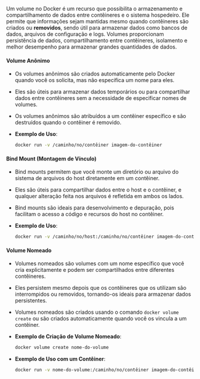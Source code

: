 Um volume no Docker é um recurso que possibilita o armazenamento e compartilhamento de dados entre contêineres e o sistema hospedeiro. Ele permite que informações sejam mantidas mesmo quando contêineres são criados ou **removidos**, sendo útil para armazenar dados como bancos de dados, arquivos de configuração e logs. Volumes proporcionam persistência de dados, compartilhamento entre contêineres, isolamento e melhor desempenho para armazenar grandes quantidades de dados. 

#### Volume Anônimo

- Os volumes anônimos são criados automaticamente pelo Docker quando você os solicita, mas não especifica um nome para eles.
- Eles são úteis para armazenar dados temporários ou para compartilhar dados entre contêineres sem a necessidade de especificar nomes de volumes.
- Os volumes anônimos são atribuídos a um contêiner específico e são destruídos quando o contêiner é removido.

- **Exemplo de Uso**:
  ```bash
  docker run -v /caminho/no/contêiner imagem-do-contêiner
  

#### Bind Mount (Montagem de Vínculo)


- Bind mounts permitem que você monte um diretório ou arquivo do sistema de arquivos do host diretamente em um contêiner.
- Eles são úteis para compartilhar dados entre o host e o contêiner, e qualquer alteração feita nos arquivos é refletida em ambos os lados.
- Bind mounts são ideais para desenvolvimento e depuração, pois facilitam o acesso a código e recursos do host no contêiner.

- **Exemplo de Uso**:
  ```bash
  docker run -v /caminho/no/host:/caminho/no/contêiner imagem-do-contêiner


#### Volume Nomeado

- Volumes nomeados são volumes com um nome específico que você cria explicitamente e podem ser compartilhados entre diferentes contêineres.
- Eles persistem mesmo depois que os contêineres que os utilizam são interrompidos ou removidos, tornando-os ideais para armazenar dados persistentes.
- Volumes nomeados são criados usando o comando ```docker volume create``` ou são criados automaticamente quando você os vincula a um contêiner.

- **Exemplo de Criação de Volume Nomeado**:
  ```bash
  docker volume create nome-do-volume


- **Exemplo de Uso com um Contêiner**:
  ```bash
  docker run -v nome-do-volume:/caminho/no/contêiner imagem-do-contêiner

